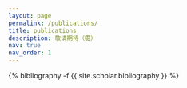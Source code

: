 ```yaml
---
layout: page
permalink: /publications/
title: publications
description: 敬请期待（雾）
nav: true
nav_order: 1
---
```

<!-- _pages/publications.md -->
<div class="publications">

{% bibliography -f {{ site.scholar.bibliography }} %}

</div>
